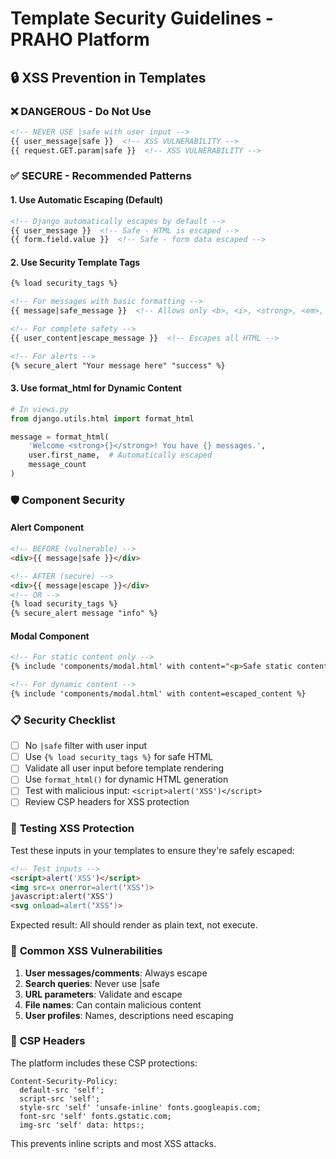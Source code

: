 # Template Security Guidelines - PRAHO Platform

## 🔒 XSS Prevention in Templates

### ❌ **DANGEROUS - Do Not Use**

```html
<!-- NEVER USE |safe with user input -->
{{ user_message|safe }}  <!-- XSS VULNERABILITY -->
{{ request.GET.param|safe }}  <!-- XSS VULNERABILITY -->
```

### ✅ **SECURE - Recommended Patterns**

#### **1. Use Automatic Escaping (Default)**
```html
<!-- Django automatically escapes by default -->
{{ user_message }}  <!-- Safe - HTML is escaped -->
{{ form.field.value }}  <!-- Safe - form data escaped -->
```

#### **2. Use Security Template Tags**
```html
{% load security_tags %}

<!-- For messages with basic formatting -->
{{ message|safe_message }}  <!-- Allows only <b>, <i>, <strong>, <em>, <u> -->

<!-- For complete safety -->
{{ user_content|escape_message }}  <!-- Escapes all HTML -->

<!-- For alerts -->
{% secure_alert "Your message here" "success" %}
```

#### **3. Use format_html for Dynamic Content**
```python
# In views.py
from django.utils.html import format_html

message = format_html(
    'Welcome <strong>{}</strong>! You have {} messages.',
    user.first_name,  # Automatically escaped
    message_count
)
```

### 🛡️ **Component Security**

#### **Alert Component**
```html
<!-- BEFORE (vulnerable) -->
<div>{{ message|safe }}</div>

<!-- AFTER (secure) -->
<div>{{ message|escape }}</div>
<!-- OR -->
{% load security_tags %}
{% secure_alert message "info" %}
```

#### **Modal Component**
```html
<!-- For static content only -->
{% include 'components/modal.html' with content="<p>Safe static content</p>" %}

<!-- For dynamic content -->
{% include 'components/modal.html' with content=escaped_content %}
```

### 📋 **Security Checklist**

- [ ] No `|safe` filter with user input
- [ ] Use `{% load security_tags %}` for safe HTML
- [ ] Validate all user input before template rendering
- [ ] Use `format_html()` for dynamic HTML generation
- [ ] Test with malicious input: `<script>alert('XSS')</script>`
- [ ] Review CSP headers for XSS protection

### 🧪 **Testing XSS Protection**

Test these inputs in your templates to ensure they're safely escaped:

```html
<!-- Test inputs -->
<script>alert('XSS')</script>
<img src=x onerror=alert('XSS')>
javascript:alert('XSS')
<svg onload=alert('XSS')>
```

Expected result: All should render as plain text, not execute.

### 🚨 **Common XSS Vulnerabilities**

1. **User messages/comments**: Always escape
2. **Search queries**: Never use |safe
3. **URL parameters**: Validate and escape
4. **File names**: Can contain malicious content
5. **User profiles**: Names, descriptions need escaping

### 🔧 **CSP Headers**

The platform includes these CSP protections:

```
Content-Security-Policy: 
  default-src 'self';
  script-src 'self';
  style-src 'self' 'unsafe-inline' fonts.googleapis.com;
  font-src 'self' fonts.gstatic.com;
  img-src 'self' data: https:;
```

This prevents inline scripts and most XSS attacks.
